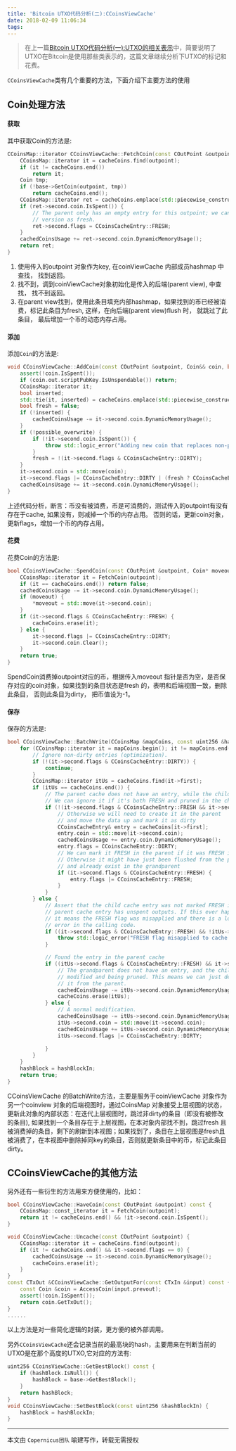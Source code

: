 ```yaml
---
title: 'Bitcoin UTXO代码分析(二):CCoinsViewCache'
date: 2018-02-09 11:06:34
tags:
---
```

> 在上一篇[Bitcoin UTXO代码分析(一):UTXO的相关表示](https://mp.weixin.qq.com/s/UKFW05QFTz9mGMG7-tCXXw)中，简要说明了UTXO在Bitcoin是使用那些类表示的，这篇文章继续分析下UTXO的标记和花费。

`CCoinsViewCache`类有几个重要的方法，下面介绍下主要方法的使用
## Coin处理方法
#### 获取
其中获取Coin的方法是:

```c++
CCoinsMap::iterator CCoinsViewCache::FetchCoin(const COutPoint &outpoint) const {
    CCoinsMap::iterator it = cacheCoins.find(outpoint);
    if (it != cacheCoins.end())
        return it;
    Coin tmp;
    if (!base->GetCoin(outpoint, tmp))
        return cacheCoins.end();
    CCoinsMap::iterator ret = cacheCoins.emplace(std::piecewise_construct, std::forward_as_tuple(outpoint), std::forward_as_tuple(std::move(tmp))).first;
    if (ret->second.coin.IsSpent()) {
        // The parent only has an empty entry for this outpoint; we can consider our
        // version as fresh.
        ret->second.flags = CCoinsCacheEntry::FRESH;
    }
    cachedCoinsUsage += ret->second.coin.DynamicMemoryUsage();
    return ret;
}

```

1. 使用传入的outpoint 对象作为key, 在coinViewCache 内部成员hashmap 中查找， 找到返回。
2. 找不到，调到coinViewCache对象初始化是传入的后端(parent view), 中查找， 找不到返回。 
3. 在parent view找到，使用此条目填充内部hashmap，如果找到的币已经被消费，标记此条目为fresh, 这样，在向后端(parent view)flush 时， 就跳过了此条目， 最后增加一个币的动态内存占用。

#### 添加
添加`Coin`的方法是:
```c++
void CCoinsViewCache::AddCoin(const COutPoint &outpoint, Coin&& coin, bool possible_overwrite) {
    assert(!coin.IsSpent());
    if (coin.out.scriptPubKey.IsUnspendable()) return;
    CCoinsMap::iterator it;
    bool inserted;
    std::tie(it, inserted) = cacheCoins.emplace(std::piecewise_construct, std::forward_as_tuple(outpoint), std::tuple<>());
    bool fresh = false;
    if (!inserted) {
        cachedCoinsUsage -= it->second.coin.DynamicMemoryUsage();
    }
    if (!possible_overwrite) {
        if (!it->second.coin.IsSpent()) {
            throw std::logic_error("Adding new coin that replaces non-pruned entry");
        }
        fresh = !(it->second.flags & CCoinsCacheEntry::DIRTY);
    }
    it->second.coin = std::move(coin);
    it->second.flags |= CCoinsCacheEntry::DIRTY | (fresh ? CCoinsCacheEntry::FRESH : 0);
    cachedCoinsUsage += it->second.coin.DynamicMemoryUsage();
}
```  
上述代码分析，断言：币没有被消费，币是可消费的，测试传入的outpoint有没有存在于cache, 如果没有，则减掉一个币的内存占用。 否则的话，更新coin对象，更新flags，增加一个币的内存占用。
#### 花费
花费Coin的方法是:
```c++
bool CCoinsViewCache::SpendCoin(const COutPoint &outpoint, Coin* moveout) {
    CCoinsMap::iterator it = FetchCoin(outpoint);
    if (it == cacheCoins.end()) return false;
    cachedCoinsUsage -= it->second.coin.DynamicMemoryUsage();
    if (moveout) {
        *moveout = std::move(it->second.coin);
    }
    if (it->second.flags & CCoinsCacheEntry::FRESH) {
        cacheCoins.erase(it);
    } else {
        it->second.flags |= CCoinsCacheEntry::DIRTY;
        it->second.coin.Clear();
    }
    return true;
}
```
SpendCoin消费掉outpoint对应的币，根据传入moveout 指针是否为空，是否保存对应的coin对象，如果找到的条目状态是fresh 的，表明和后端视图一致，删除此条目， 否则此条目为dirty， 把币值设为-1。
#### 保存
保存的方法是:
```c++
bool CCoinsViewCache::BatchWrite(CCoinsMap &mapCoins, const uint256 &hashBlockIn) {
    for (CCoinsMap::iterator it = mapCoins.begin(); it != mapCoins.end(); it = mapCoins.erase(it)) {
        // Ignore non-dirty entries (optimization).
        if (!(it->second.flags & CCoinsCacheEntry::DIRTY)) {
            continue;
        }
        CCoinsMap::iterator itUs = cacheCoins.find(it->first);
        if (itUs == cacheCoins.end()) {
            // The parent cache does not have an entry, while the child does
            // We can ignore it if it's both FRESH and pruned in the child
            if (!(it->second.flags & CCoinsCacheEntry::FRESH && it->second.coin.IsSpent())) {
                // Otherwise we will need to create it in the parent
                // and move the data up and mark it as dirty
                CCoinsCacheEntry& entry = cacheCoins[it->first];
                entry.coin = std::move(it->second.coin);
                cachedCoinsUsage += entry.coin.DynamicMemoryUsage();
                entry.flags = CCoinsCacheEntry::DIRTY;
                // We can mark it FRESH in the parent if it was FRESH in the child
                // Otherwise it might have just been flushed from the parent's cache
                // and already exist in the grandparent
                if (it->second.flags & CCoinsCacheEntry::FRESH) {
                    entry.flags |= CCoinsCacheEntry::FRESH;
                }
            }
        } else {
            // Assert that the child cache entry was not marked FRESH if the
            // parent cache entry has unspent outputs. If this ever happens,
            // it means the FRESH flag was misapplied and there is a logic
            // error in the calling code.
            if ((it->second.flags & CCoinsCacheEntry::FRESH) && !itUs->second.coin.IsSpent()) {
                throw std::logic_error("FRESH flag misapplied to cache entry for base transaction with spendable outputs");
            }

            // Found the entry in the parent cache
            if ((itUs->second.flags & CCoinsCacheEntry::FRESH) && it->second.coin.IsSpent()) {
                // The grandparent does not have an entry, and the child is
                // modified and being pruned. This means we can just delete
                // it from the parent.
                cachedCoinsUsage -= itUs->second.coin.DynamicMemoryUsage();
                cacheCoins.erase(itUs);
            } else {
                // A normal modification.
                cachedCoinsUsage -= itUs->second.coin.DynamicMemoryUsage();
                itUs->second.coin = std::move(it->second.coin);
                cachedCoinsUsage += itUs->second.coin.DynamicMemoryUsage();
                itUs->second.flags |= CCoinsCacheEntry::DIRTY;
               
            }
        }
    }
    hashBlock = hashBlockIn;
    return true;
}
```
CCoinsViewCache 的BatchWrite方法，主要是服务于coinViewCache 对象作为另一个coinview 对象的后端视图时，通过CoinsMap 对象接受上层视图的状态，更新此对象的内部状态：在迭代上层视图时，跳过非dirty的条目（即没有被修改的条目),  如果找到一个条目存在于上层视图，在本对象内部找不到，跳过fresh 且被消费掉的条目，剩下的刷新到本视图；如果找到了，条目在上层视图是fresh且被消费了，在本视图中删除掉同key的条目，否则就更新条目中的币，标记此条目dirty。

## CCoinsViewCache的其他方法
另外还有一些衍生的方法用来方便使用的，比如：
```c++
bool CCoinsViewCache::HaveCoin(const COutPoint &outpoint) const {
    CCoinsMap::const_iterator it = FetchCoin(outpoint);
    return it != cacheCoins.end() && !it->second.coin.IsSpent();
}

void CCoinsViewCache::Uncache(const COutPoint &outpoint) {
    CCoinsMap::iterator it = cacheCoins.find(outpoint);
    if (it != cacheCoins.end() && it->second.flags == 0) {
        cachedCoinsUsage -= it->second.coin.DynamicMemoryUsage();
        cacheCoins.erase(it);
    }
}
const CTxOut &CCoinsViewCache::GetOutputFor(const CTxIn &input) const {
    const Coin &coin = AccessCoin(input.prevout);
    assert(!coin.IsSpent());
    return coin.GetTxOut();
}
......
```
以上方法是对一些简化逻辑的封装，更方便的被外部调用。

另外`CCoinsViewCache`还会记录当前的最高块的hash，主要用来在判断当前的UTXO是在那个高度的UTXO,它对应的方法有:
```c++
uint256 CCoinsViewCache::GetBestBlock() const {
    if (hashBlock.IsNull()) {
        hashBlock = base->GetBestBlock();
    }
    return hashBlock;
}
void CCoinsViewCache::SetBestBlock(const uint256 &hashBlockIn) {
    hashBlock = hashBlockIn;
}

```
***
本文由 `Copernicus团队` 喻建写作，转载无需授权

